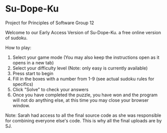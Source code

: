 # Su-Dope-Ku
Project for Principles of Software Group 12

Welcome to our Early Access Version of Su-Dope-Ku. a free online version of sudoku. 

How to play: 

1. Select your game mode (You may also keep the instructions open as it opens in a new tab)
2. Select your difficulty level (Note: only easy is currently available)
3. Press start to begin
4. Fill in the boxes with a number from 1-9 (see actual sudoku rules for specifics)
5. Click "Solve" to check your answers
6. Once you have completed the puzzle, you have won and the program will not do anything else, at this time you may close your browser window.

Note: Sarah had access to all the final source code as she was responsible for combining everyone else's code. This is why all the final uploads are by SJ. 
